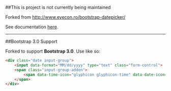 ##This is project is not currently being maintained

Forked from http://www.eyecon.ro/bootstrap-datepicker/

See documentation [here](http://tarruda.github.com/bootstrap-datetimepicker/).

---

##Bootstrap 3.0 Support

Forked to support **Bootstrap 3.0**. Use like so:

```html
<div class="date input-group">
	<input data-format="MM/dd/yyyy" type="text" class="form-control">
	<span class="input-group-addon">
		<span data-time-icon="glyphicon glyphicon-time" data-date-icon="glyphicon glyphicon-calendar"></span>
	</span>
</div>
```